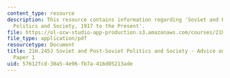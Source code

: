 ```yaml
---
content_type: resource
description: This resource contains information regarding 'Soviet and Post-Soviet
  Politics and Society, 1917 to the Present'.
file: https://ol-ocw-studio-app-production.s3.amazonaws.com/courses/21h-245j-soviet-and-post-soviet-politics-and-society-1917-to-the-present-spring-2016/57612fcd30a54e96fb7a416d05213ade_MIT21H_245JS16_Paper1Advic.pdf
file_type: application/pdf
resourcetype: Document
title: 21H.245J Soviet and Post-Soviet Politics and Society - Advice on Writing for
  Paper 1
uid: 57612fcd-30a5-4e96-fb7a-416d05213ade
---
```

